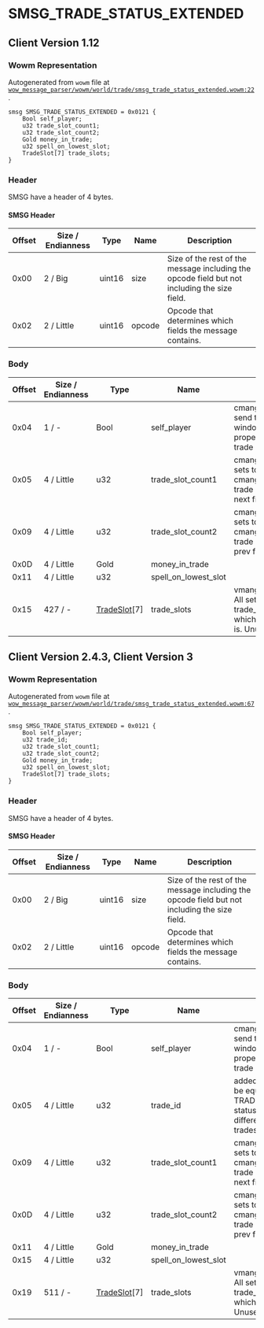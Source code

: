 # SMSG_TRADE_STATUS_EXTENDED

## Client Version 1.12

### Wowm Representation

Autogenerated from `wowm` file at [`wow_message_parser/wowm/world/trade/smsg_trade_status_extended.wowm:22`](https://github.com/gtker/wow_messages/tree/main/wow_message_parser/wowm/world/trade/smsg_trade_status_extended.wowm#L22).
```rust,ignore
smsg SMSG_TRADE_STATUS_EXTENDED = 0x0121 {
    Bool self_player;
    u32 trade_slot_count1;
    u32 trade_slot_count2;
    Gold money_in_trade;
    u32 spell_on_lowest_slot;
    TradeSlot[7] trade_slots;
}
```
### Header

SMSG have a header of 4 bytes.

#### SMSG Header

| Offset | Size / Endianness | Type   | Name   | Description |
| ------ | ----------------- | ------ | ------ | ----------- |
| 0x00   | 2 / Big           | uint16 | size   | Size of the rest of the message including the opcode field but not including the size field.|
| 0x02   | 2 / Little        | uint16 | opcode | Opcode that determines which fields the message contains.|

### Body

| Offset | Size / Endianness | Type | Name | Comment |
| ------ | ----------------- | ---- | ---- | ------- |
| 0x04 | 1 / - | Bool | self_player | cmangos/vmangos/mangoszero: send trader or own trade windows state (last need for proper show spell apply to non-trade slot) |
| 0x05 | 4 / Little | u32 | trade_slot_count1 | cmangos/vmangos/mangoszero: sets to 7<br/>cmangos/vmangos/mangoszero: trade slots count/number?, = next field in most cases |
| 0x09 | 4 / Little | u32 | trade_slot_count2 | cmangos/vmangos/mangoszero: sets to 7<br/>cmangos/vmangos/mangoszero: trade slots count/number?, = prev field in most cases |
| 0x0D | 4 / Little | Gold | money_in_trade |  |
| 0x11 | 4 / Little | u32 | spell_on_lowest_slot |  |
| 0x15 | 427 / - | [TradeSlot](tradeslot.md)[7] | trade_slots | vmangos/cmangos/mangoszero: All set to same as trade_slot_count* (7), unsure which determines how big this is. Unused slots are 0. |

## Client Version 2.4.3, Client Version 3

### Wowm Representation

Autogenerated from `wowm` file at [`wow_message_parser/wowm/world/trade/smsg_trade_status_extended.wowm:67`](https://github.com/gtker/wow_messages/tree/main/wow_message_parser/wowm/world/trade/smsg_trade_status_extended.wowm#L67).
```rust,ignore
smsg SMSG_TRADE_STATUS_EXTENDED = 0x0121 {
    Bool self_player;
    u32 trade_id;
    u32 trade_slot_count1;
    u32 trade_slot_count2;
    Gold money_in_trade;
    u32 spell_on_lowest_slot;
    TradeSlot[7] trade_slots;
}
```
### Header

SMSG have a header of 4 bytes.

#### SMSG Header

| Offset | Size / Endianness | Type   | Name   | Description |
| ------ | ----------------- | ------ | ------ | ----------- |
| 0x00   | 2 / Big           | uint16 | size   | Size of the rest of the message including the opcode field but not including the size field.|
| 0x02   | 2 / Little        | uint16 | opcode | Opcode that determines which fields the message contains.|

### Body

| Offset | Size / Endianness | Type | Name | Comment |
| ------ | ----------------- | ---- | ---- | ------- |
| 0x04 | 1 / - | Bool | self_player | cmangos/vmangos/mangoszero: send trader or own trade windows state (last need for proper show spell apply to non-trade slot) |
| 0x05 | 4 / Little | u32 | trade_id | added in 2.4.0, this value must be equal to value from TRADE_STATUS_OPEN_WINDOW status packet (different value for different players to block multiple trades?) |
| 0x09 | 4 / Little | u32 | trade_slot_count1 | cmangos/vmangos/mangoszero: sets to 7<br/>cmangos/vmangos/mangoszero: trade slots count/number?, = next field in most cases |
| 0x0D | 4 / Little | u32 | trade_slot_count2 | cmangos/vmangos/mangoszero: sets to 7<br/>cmangos/vmangos/mangoszero: trade slots count/number?, = prev field in most cases |
| 0x11 | 4 / Little | Gold | money_in_trade |  |
| 0x15 | 4 / Little | u32 | spell_on_lowest_slot |  |
| 0x19 | 511 / - | [TradeSlot](tradeslot.md)[7] | trade_slots | vmangos/cmangos/mangoszero: All set to same as trade_slot_count* (7), unsure which determines how big this is. Unused slots are 0. |

